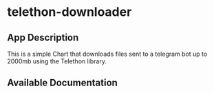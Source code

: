# telethon-downloader

## App Description

This is a simple Chart that downloads files sent to a telegram bot up to 2000mb using the Telethon library.

## Available Documentation

